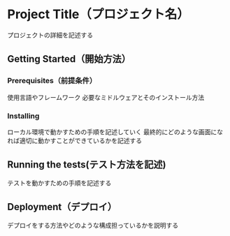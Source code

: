 # Project Title（プロジェクト名）

プロジェクトの詳細を記述する

## Getting Started（開始方法）

### Prerequisites（前提条件）

使用言語やフレームワーク
必要なミドルウェアとそのインストール方法

### Installing

ローカル環境で動かすための手順を記述していく
最終的にどのような画面になれば適切に動かすことができているかを記述する

## Running the tests(テスト方法を記述)

テストを動かすための手順を記述する

## Deployment（デプロイ）

デプロイをする方法やどのような構成担っているかを説明する
